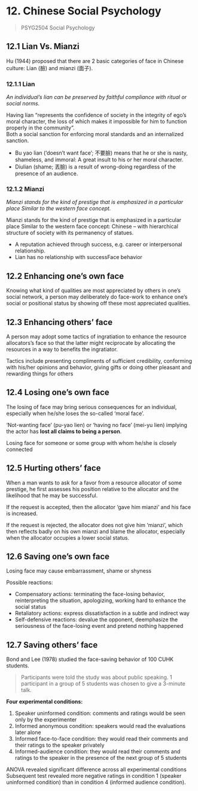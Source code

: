 # 12. Chinese Social Psychology

> PSYG2504 Social Psychology

## 12.1 Lian  Vs. Mianzi 

Hu (1944) proposed that there are 2 basic categories of face in Chinese culture: 
Lian (臉) and mianzi (面子). 

### 12.1.1 Lian

*An individual’s lian can be preserved by faithful compliance with ritual or social norms.*

Having lian “represents the confidence of society in the integrity of ego’s moral character, the loss of which makes it impossible for him to function properly in the community”.  
Both a social sanction for enforcing moral standards and an internalized sanction.

- Bu yao lian (‘doesn’t want face’; 不要臉) means that he or she is nasty, shameless, and immoral: A great insult to his or her moral character.
- Diulian (shame; 丟臉) is a result of wrong-doing regardless of the presence of an audience.

### 12.1.2 Mianzi

*Mianzi stands for the kind of prestige that is emphasized in a particular place*
*Similar to the western face concept.*

Mianzi stands for the kind of prestige that is emphasized in a particular place
Similar to the western face concept: Chinese – with hierarchical structure of society with its permanency of statues.

- A reputation achieved through success, e.g. career or interpersonal relationship.
- Lian has no relationship with successFace behavior

## 12.2 Enhancing one’s own face

Knowing what kind of qualities are most appreciated by others in one’s social network, a person may deliberately do face-work to enhance one’s social or positional status by showing off these most appreciated qualities.

## 12.3 Enhancing others’ face

A person may adopt some tactics of ingratiation to enhance the resource allocators’s face so that the latter might reciprocate by allocating the resources in a way to benefits the ingratiator.

Tactics include presenting compliments of sufficient credibility, conforming with his/her opinions and behavior, giving gifts or doing other pleasant and rewarding things for others

## 12.4 Losing one’s own face

The losing of face may bring serious consequences for an individual, especially when he/she loses the so-called ‘moral face’.

‘Not-wanting face’ (pu-yao lien) or ‘having no face’ (mei-yu lien) implying the actor has **lost all claims to being a person**.

Losing face for someone or some group with whom he/she is closely connected

## 12.5 Hurting others’ face

When a man wants to ask for a favor from a resource allocator of some prestige, he first assesses his position relative to the allocator and the likelihood that he may be successful.

If the request is accepted, then the allocator ‘gave him mianzi’ and his face is increased.

If the request is rejected, the allocator does not give him ‘mianzi’, which then reflects badly on his own mianzi and blame the allocator, especially when the allocator occupies a lower social status.

## 12.6 Saving one’s own face

Losing face may cause embarrassment, shame or shyness

Possible reactions:

- Compensatory actions: terminating the face-losing behavior, reinterpreting the situation, apologizing, working hard to enhance the social status
- Retaliatory actions: express dissatisfaction in a subtle and indirect way
- Self-defensive reactions: devalue the opponent, deemphasize the seriousness of the face-losing event and pretend nothing happened

## 12.7 Saving others’ face

Bond and Lee (1978) studied the face-saving behavior of 100 CUHK students.

> Participants were told the study was about public speaking.
> 1 participant in a group of 5 students was chosen to give a 3-minute talk.

**Four experimental conditions:**

1. Speaker uninformed condition: comments and ratings would be seen only by the experimenter
2. Informed anonymous condition: speakers would read the evaluations later alone
3. Informed face-to-face condition: they would read their comments and their ratings to the speaker privately
4. Informed-audience condition: they would read their comments and ratings to the speaker in the presence of the next group of 5 students

ANOVA revealed significant difference across all experimental conditions
Subsequent test revealed more negative ratings in condition 1 (speaker uninformed condition) than in condition 4 (informed audience condition).